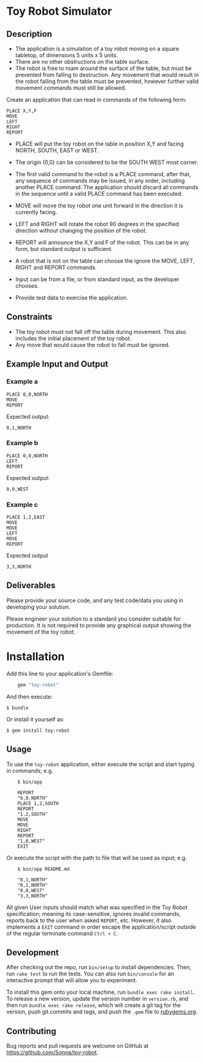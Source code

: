 Toy Robot Simulator
===================

Description
-----------

- The application is a simulation of a toy robot moving on a square tabletop,
  of dimensions 5 units x 5 units.
- There are no other obstructions on the table surface.
- The robot is free to roam around the surface of the table, but must be
  prevented from falling to destruction. Any movement that would result in the
  robot falling from the table must be prevented, however further valid
  movement commands must still be allowed.

Create an application that can read in commands of the following form:

    PLACE X,Y,F
    MOVE
    LEFT
    RIGHT
    REPORT

- PLACE will put the toy robot on the table in position X,Y and facing NORTH,
  SOUTH, EAST or WEST.
- The origin (0,0) can be considered to be the SOUTH WEST most corner.
- The first valid command to the robot is a PLACE command, after that, any
  sequence of commands may be issued, in any order, including another PLACE
  command. The application should discard all commands in the sequence until
  a valid PLACE command has been executed.
- MOVE will move the toy robot one unit forward in the direction it is
  currently facing.
- LEFT and RIGHT will rotate the robot 90 degrees in the specified direction
  without changing the position of the robot.
- REPORT will announce the X,Y and F of the robot. This can be in any form,
  but standard output is sufficient.

- A robot that is not on the table can choose the ignore the MOVE, LEFT, RIGHT
  and REPORT commands.
- Input can be from a file, or from standard input, as the developer chooses.
- Provide test data to exercise the application.

Constraints
-----------

- The toy robot must not fall off the table during movement. This also
  includes the initial placement of the toy robot.
- Any move that would cause the robot to fall must be ignored.

Example Input and Output
------------------------

### Example a

    PLACE 0,0,NORTH
    MOVE
    REPORT

Expected output:

    0,1,NORTH

### Example b

    PLACE 0,0,NORTH
    LEFT
    REPORT

Expected output:

    0,0,WEST

### Example c

    PLACE 1,2,EAST
    MOVE
    MOVE
    LEFT
    MOVE
    REPORT

Expected output

    3,3,NORTH

Deliverables
------------

Please provide your source code, and any test code/data you using in
developing your solution.

Please engineer your solution to a standard you consider suitable for
production. It is not required to provide any graphical output showing the
movement of the toy robot.

Installation
============

Add this line to your application's Gemfile:

```ruby
    gem "toy-robot"
```

And then execute:

    $ bundle

Or install it yourself as:

    $ gem install toy-robot

Usage
-----

To use the `toy-robot` application, either execute the script and start typing in commands; e.g.

```shell
    $ bin/app

    REPORT
    "0,0,NORTH"
    PLACE 1,2,SOUTH
    REPORT
    "1,2,SOUTH"
    MOVE
    MOVE
    RIGHT
    REPORT
    "1,0,WEST"
    EXIT
```

Or execute the script with the path to file that will be used as input; e.g.

```shell
    $ bin/app README.md

    "0,1,NORTH"
    "0,1,NORTH"
    "0,0,WEST"
    "3,3,NORTH"
```

All given User inputs should match what was specified in the Toy Robot
specification; meaning its case-sensitive, ignores invalid commands, reports
back to the user when asked `REPORT`, etc. However, it also implements a `EXIT`
command in order escape the application/script outside of the regular terminate
command `Ctrl + C`.

Development
-----------

After checking out the repo, run `bin/setup` to install dependencies. Then,
run `rake test` to run the tests. You can also run `bin/console` for an
interactive prompt that will allow you to experiment.

To install this gem onto your local machine, run `bundle exec rake install`. To
release a new version, update the version number in `version.rb`, and then run
`bundle exec rake release`, which will create a git tag for the version, push
git commits and tags, and push the `.gem` file to
[rubygems.org](https://rubygems.org).

Contributing
------------

Bug reports and pull requests are welcome on GitHub at
https://github.com/Sonna/toy-robot.
